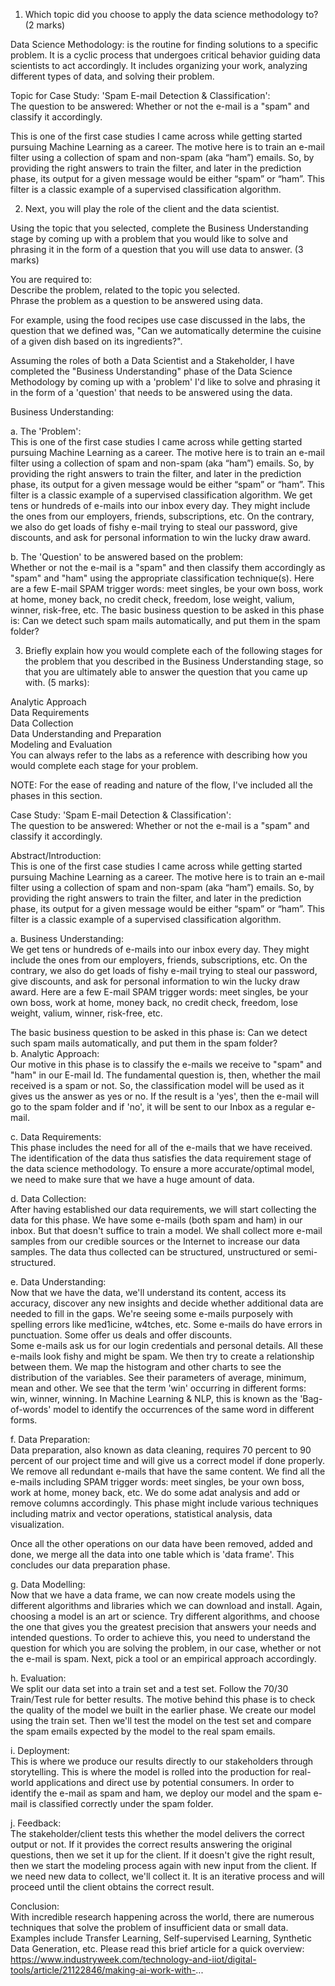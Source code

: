 1. Which topic did you choose to apply the data science methodology to? (2 marks)  

Data Science Methodology: is the routine for finding solutions to a specific problem. It is a cyclic process that undergoes critical behavior guiding data scientists to act accordingly. It includes organizing your work, analyzing different types of data, and solving their problem.  

Topic for Case Study: 'Spam E-mail Detection & Classification':  
The question to be answered: Whether or not the e-mail is a "spam" and classify it accordingly.  

This is one of the first case studies I came across while getting started pursuing Machine Learning as a career. The motive here is to train an e-mail filter using a collection of spam and non-spam (aka “ham”) emails. So, by providing the right answers to train the filter, and later in the prediction phase, its output for a given message would be either “spam” or “ham”. This filter is a classic example of a supervised classification algorithm.  

2. Next, you will play the role of the client and the data scientist.  

Using the topic that you selected, complete the Business Understanding stage by coming up with a problem that you would like to solve and phrasing it in the form of a question that you will use data to answer. (3 marks)  

You are required to:  
Describe the problem, related to the topic you selected.  
Phrase the problem as a question to be answered using data.  

For example, using the food recipes use case discussed in the labs, the question that we defined was, "Can we automatically determine the cuisine of a given dish based on its ingredients?".  

Assuming the roles of both a Data Scientist and a Stakeholder, I have completed the "Business Understanding" phase of the Data Science Methodology by coming up with a 'problem' I'd like to solve and phrasing it in the form of a 'question' that needs to be answered using the data.  

Business Understanding:  

a. The 'Problem':  
This is one of the first case studies I came across while getting started pursuing Machine Learning as a career. The motive here is to train an e-mail filter using a collection of spam and non-spam (aka “ham”) emails. So, by providing the right answers to train the filter, and later in the prediction phase, its output for a given message would be either “spam” or “ham”. This filter is a classic example of a supervised classification algorithm. We get tens or hundreds of e-mails into our inbox every day. They might include the ones from our employers, friends, subscriptions, etc. On the contrary, we also do get loads of fishy e-mail trying to steal our password, give discounts, and ask for personal information to win the lucky draw award.  

b. The 'Question' to be answered based on the problem:  
Whether or not the e-mail is a "spam" and then classify them accordingly as "spam" and "ham" using the appropriate classification technique(s). Here are a few E-mail SPAM trigger words: meet singles, be your own boss, work at home, money back, no credit check, freedom, lose weight, valium, winner, risk-free, etc.
The basic business question to be asked in this phase is: Can we detect such spam mails automatically, and put them in the spam folder?  

3. Briefly explain how you would complete each of the following stages for the problem that you described in the Business Understanding stage, so that you are ultimately able to answer the question that you came up with. (5 marks):  

Analytic Approach  
Data Requirements  
Data Collection  
Data Understanding and Preparation  
Modeling and Evaluation  
You can always refer to the labs as a reference with describing how you would complete each stage for your problem.  

NOTE: For the ease of reading and nature of the flow, I've included all the phases in this section.  

Case Study: 'Spam E-mail Detection & Classification':  
The question to be answered: Whether or not the e-mail is a "spam" and classify it accordingly.  

Abstract/Introduction:  
This is one of the first case studies I came across while getting started pursuing Machine Learning as a career. The motive here is to train an e-mail filter using a collection of spam and non-spam (aka “ham”) emails. So, by providing the right answers to train the filter, and later in the prediction phase, its output for a given message would be either “spam” or “ham”. This filter is a classic example of a supervised classification algorithm.  

a. Business Understanding:  
We get tens or hundreds of e-mails into our inbox every day. They might include the ones from our employers, friends, subscriptions, etc. On the contrary, we also do get loads of fishy e-mail trying to steal our password, give discounts, and ask for personal information to win the lucky draw award. Here are a few E-mail SPAM trigger words: meet singles, be your own boss, work at home, money back, no credit check, freedom, lose weight, valium, winner, risk-free, etc.  

The basic business question to be asked in this phase is: Can we detect such spam mails automatically, and put them in the spam folder?  
b. Analytic Approach:  
Our motive in this phase is to classify the e-mails we receive to "spam" and "ham" in our E-mail Id. The fundamental question is, then, whether the mail received is a spam or not. So, the classification model will be used as it gives us the answer as yes or no. If the result is a 'yes', then the e-mail will go to the spam folder and if 'no', it will be sent to our Inbox as a regular e-mail.  

c. Data Requirements:  
This phase includes the need for all of the e-mails that we have received. The identification of the data thus satisfies the data requirement stage of the data science methodology. To ensure a more accurate/optimal model, we need to make sure that we have a huge amount of data.  

d. Data Collection:  
After having established our data requirements, we will start collecting the data for this phase. We have some e-mails (both spam and ham) in our inbox. But that doesn't suffice to train a model. We shall collect more e-mail samples from our credible sources or the Internet to increase our data samples. The data thus collected can be structured, unstructured or semi-structured.  

e. Data Understanding:  
Now that we have the data, we'll understand its content, access its accuracy, discover any new insights and decide whether additional data are needed to fill in the gaps. We're seeing some e-mails purposely with spelling errors like med1icine, w4tches, etc. Some e-mails do have errors in punctuation. Some offer us deals and offer discounts.  
Some e-mails ask us for our login credentials and personal details. All these e-mails look fishy and might be spam. We then try to create a relationship between them. We map the histogram and other charts to see the distribution of the variables. See their parameters of average, minimum, mean and other. We see that the term 'win' occurring in different forms: win, winner, winning. In Machine Learning & NLP, this is known as the 'Bag-of-words' model to identify the occurrences of the same word in different forms.  

f. Data Preparation:  
Data preparation, also known as data cleaning, requires 70 percent to 90 percent of our project time and will give us a correct model if done properly. We remove all redundant e-mails that have the same content. We find all the e-mails including SPAM trigger words: meet singles, be your own boss, work at home, money back, etc. We do some adat analysis and add or remove columns accordingly. This phase might include various techniques including matrix and vector operations, statistical analysis, data visualization.  

Once all the other operations on our data have been removed, added and done, we merge all the data into one table which is 'data frame'. This concludes our data preparation phase.  

g. Data Modelling:  
Now that we have a data frame, we can now create models using the different algorithms and libraries which we can download and install. Again, choosing a model is an art or science. Try different algorithms, and choose the one that gives you the greatest precision that answers your needs and intended questions. To order to achieve this, you need to understand the question for which you are solving the problem, in our case, whether or not the e-mail is spam. Next, pick a tool or an empirical approach accordingly.  

h. Evaluation:  
We split our data set into a train set and a test set. Follow the 70/30 Train/Test rule for better results. The motive behind this phase is to check the quality of the model we built in the earlier phase. We create our model using the train set. Then we'll test the model on the test set and compare the spam emails expected by the model to the real spam emails.  

i. Deployment:  
This is where we produce our results directly to our stakeholders through storytelling. This is where the model is rolled into the production for real-world applications and direct use by potential consumers. In order to identify the e-mail as spam and ham, we deploy our model and the spam e-mail is classified correctly under the spam folder.  

j. Feedback:  
The stakeholder/client tests this whether the model delivers the correct output or not. If it provides the correct results answering the original questions, then we set it up for the client. If it doesn't give the right result, then we start the modeling process again with new input from the client. If we need new data to collect, we'll collect it. It is an iterative process and will proceed until the client obtains the correct result.  

Conclusion:  
With incredible research happening across the world, there are numerous techniques that solve the problem of insufficient data or small data. Examples include Transfer Learning, Self-supervised Learning, Synthetic Data Generation, etc. Please read this brief article for a quick overview:
https://www.industryweek.com/technology-and-iiot/digital-tools/article/21122846/making-ai-work-with-...
